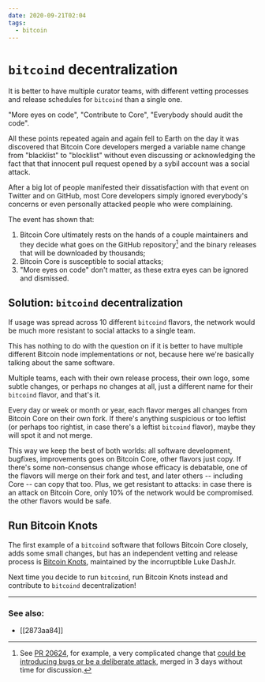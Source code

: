 ```yaml
---
date: 2020-09-21T02:04
tags:
  - bitcoin
---
```


# `bitcoind` decentralization

It is better to have multiple curator teams, with different vetting processes and release schedules for `bitcoind` than a single one.

"More eyes on code", "Contribute to Core", "Everybody should audit the code".

All these points repeated again and again fell to Earth on the day it was discovered that Bitcoin Core developers merged a variable name change from "blacklist" to "blocklist" without even discussing or acknowledging the fact that that innocent pull request opened by a sybil account was a social attack.

After a big lot of people manifested their dissatisfaction with that event on Twitter and on GitHub, most Core developers simply ignored everybody's concerns or even personally attacked people who were complaining.

The event has shown that:

1) Bitcoin Core ultimately rests on the hands of a couple maintainers and they decide what goes on the GitHub repository[^pr-merged-very-quickly] and the binary releases that will be downloaded by thousands;
2) Bitcoin Core is susceptible to social attacks;
2) "More eyes on code" don't matter, as these extra eyes can be ignored and dismissed.

## Solution: **`bitcoind` decentralization**

If usage was spread across 10 different `bitcoind` flavors, the network would be much more resistant to social attacks to a single team.

This has nothing to do with the question on if it is better to have multiple different Bitcoin node implementations or not, because here we're basically talking about the same software.

Multiple teams, each with their own release process, their own logo, some subtle changes, or perhaps no changes at all, just a different name for their `bitcoind` flavor, and that's it.

Every day or week or month or year, each flavor merges all changes from Bitcoin Core on their own fork. If there's anything suspicious or too leftist (or perhaps too rightist, in case there's a leftist `bitcoind` flavor), maybe they will spot it and not merge.

This way we keep the best of both worlds: all software development, bugfixes, improvements goes on Bitcoin Core, other flavors just copy. If there's some non-consensus change whose efficacy is debatable, one of the flavors will merge on their fork and test, and later others -- including Core -- can copy that too. Plus, we get resistant to attacks: in case there is an attack on Bitcoin Core, only 10% of the network would be compromised. the other flavors would be safe.

## Run Bitcoin Knots

The first example of a `bitcoind` software that follows Bitcoin Core closely, adds some small changes, but has an independent vetting and release process is [Bitcoin Knots][knots], maintained by the incorruptible Luke DashJr.

Next time you decide to run `bitcoind`, run Bitcoin Knots instead and contribute to `bitcoind` decentralization!

---

### See also:

- [[2873aa84]]

[^pr-merged-very-quickly]: See [PR 20624](https://github.com/bitcoin/bitcoin/pull/20624), for example, a very complicated change that [could be introducing bugs or be a deliberate attack](http://www.erisian.com.au/wordpress/2021/01/07/bitcoin-in-2021), merged in 3 days without time for discussion.

[knots]: https://bitcoinknots.org/
